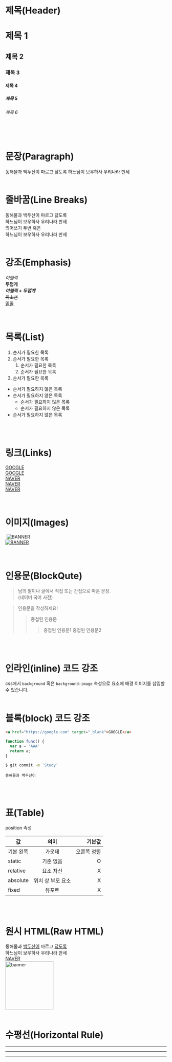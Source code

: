 # 제목(Header)

# 제목 1
## 제목 2
### 제목 3
#### 제목 4
##### 제목 5
###### 제목 6
<br/>
<br/>
   
# 문장(Paragraph)
동해물과 백두산이 마르고 닳도록
하느님이 보우하사 우리나라 만세
<br/>
<br/>

# 줄바꿈(Line Breaks)
동해물과 백두산이 마르고 닳도록  
하느님이 보우하사 우리나라 만세  
띄어쓰기 두번 혹은 <br/>
하느님이 보우하사 우리나라 만세
<br/>
<br/>

# 강조(Emphasis)
_이텔릭_ <br/>
**두껍게**  
**_이텔릭 + 두껍게_**  
~~취소선~~  
<u>밑줄</u>  
<br/>
<br/>

# 목록(List)
1. 순서가 필요한 목록
1. 순서가 필요한 목록
    1. 순서가 필요한 목록
    1. 순서가 필요한 목록
1. 순서가 필요한 목록

- 순서가 필요하지 않은 목록
- 순서가 필요하지 않은 목록
   - 순서가 필요하지 않은 목록
   - 순서가 필요하지 않은 목록
- 순서가 필요하지 않은 목록
<br/>
<br/>

# 링크(Links)
<a href="https://google.com">GOOGLE</a>  
[GOOGLE](https://google.com)  
<a href="https://naver.com" title="NAVER로 이동!">NAVER</a>  
[NAVER](https://naver.com "NAVER로 이동!")  
<a href="https://naver.com" title="NAVER로 이동!" target="_blank">NAVER</a>  
<br/>
<br/>

# 이미지(Images)
![]()
![BANNER](https://ssl.pstatic.net/melona/libs/1435/1435422/1244f2302bf5a481fdbe_20230213170841369.jpg)  
[![BANNER](https://ssl.pstatic.net/melona/libs/1435/1435422/1244f2302bf5a481fdbe_20230213170841369.jpg) ](https://naver.com)  
<br/>
<br/>

# 인용문(BlockQute)
> 남의 말이나 글에서 직접 또는 간접으로 따온 문장.  
> (네이버 국어 사전)

> 인용문을 작성하세요!
>> 중첩된 인용문
>>> 중첩된 인용문1
>>> 중첩된 인용문2
<br/>
<br/>

# 인라인(inline) 코드 강조
css에서 `background` 혹은 `background-image` 속성으로 요소에 배경 이미지를 삽입할 수 있습니다.
<br/>
<br/>

# 블록(block) 코드 강조
```html
<a href="https://google.com" target="_blank">GOOGLE</a>
```
```javascript
function func() {
  var a = 'AAA'
  return a;
}
```
```bash
$ git commit -m 'Study'
```
```plaintext
동해물과 백두산이
```
<br/>
<br/>

# 표(Table)

position 속성

값 | 의미 | 기본값
--|:--:|--:
기본 왼쪽 | 가운데 | 오른쪽 정렬
static | 기준 없음 | O
relative | 요소 자신 | X
absolute | 위치 상 부모 요소 | X
fixed | 뷰포트 | X
<br/>
<br/>

# 원시 HTML(Raw HTML)
동해물과 <u>백두산이</u> 마르고 <span style="text-decoration: underline;">닳도록</span><br />
하느님이 보우하사 우리나라 만세  
<a href="https://naver.com" title="NAVER로 이동!" target="_blank">NAVER</a>  
<img width="150" src="https://ssl.pstatic.net/melona/libs/1435/1435422/1244f2302bf5a481fdbe_20230213170841369.jpg" alt="banner">
<br/>
<br/>

# 수평선(Horizontal Rule)
---

***

___